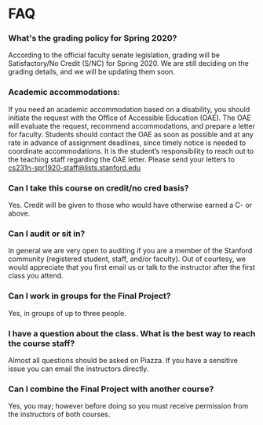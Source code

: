 FAQ
===

### What's the grading policy for Spring 2020? 
According to the official faculty senate legislation, grading will be Satisfactory/No Credit (S/NC) for Spring 2020. We are still deciding on the grading details, and we will be updating them soon.

### Academic accommodations:
If you need an academic accommodation based on a disability, you should initiate the request with the Office of Accessible Education (OAE). The OAE will evaluate the request, recommend accommodations, and prepare a letter for faculty. Students should contact the OAE as soon as possible and at any rate in advance of assignment deadlines, since timely notice is needed to coordinate accommodations. It is the student’s responsibility to reach out to the teaching staff regarding the OAE letter. Please send your letters to cs231n-spr1920-staff@lists.stanford.edu

### Can I take this course on credit/no cred basis?
Yes. Credit will be given to those who would have otherwise earned a C- or above.

### Can I audit or sit in?
In general we are very open to auditing if you are a member of the Stanford community (registered student, staff, and/or faculty). Out of courtesy, we would appreciate that you first email us or talk to the instructor after the first class you attend.

### Can I work in groups for the Final Project?
Yes, in groups of up to three people.

### I have a question about the class. What is the best way to reach the course staff?
Almost all questions should be asked on Piazza. If you have a sensitive issue you can email the instructors directly.

### Can I combine the Final Project with another course?
Yes, you may; however before doing so you must receive permission from the instructors of both courses.

